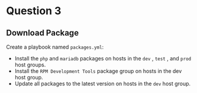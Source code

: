 # Question 3

## Download Package

Create a playbook named `packages.yml`:

- Install the `php` and `mariadb` packages on hosts in the `dev` , `test` , and `prod` host groups.  
- Install the `RPM Development Tools` package group on hosts in the dev host group.  
- Update all packages to the latest version on hosts in the `dev` host group.
